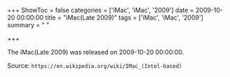 +++
ShowToc = false
categories = ['iMac', 'iMac', '2009']
date = 2009-10-20 00:00:00
title = "iMac(Late 2009)"
tags = ['iMac', 'iMac', '2009']
summary = " "

+++

The iMac(Late 2009) was released on 2009-10-20 00:00:00.

Source: `https://en.wikipedia.org/wiki/IMac_(Intel-based)`


